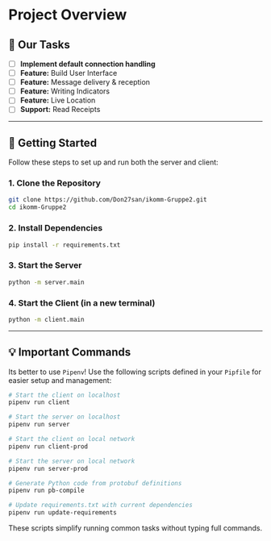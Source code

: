 # Project Overview

## 🚀 Our Tasks

- [ ] **Implement default connection handling**
- [ ] **Feature:** Build User Interface
- [ ] **Feature:** Message delivery & reception
- [ ] **Feature:** Writing Indicators
- [ ] **Feature:** Live Location
- [ ] **Support:** Read Receipts

---

## 📝 Getting Started

Follow these steps to set up and run both the server and client:

### 1. Clone the Repository
```bash
git clone https://github.com/Don27san/ikomm-Gruppe2.git
cd ikomm-Gruppe2
```

### 2. Install Dependencies

```bash
pip install -r requirements.txt
```

### 3. Start the Server

```bash
python -m server.main
```

### 4. Start the Client (in a new terminal)

```bash
python -m client.main
```

---

## 💡 Important Commands

Its better to use `Pipenv`! Use the following scripts defined in your `Pipfile` for easier setup and management:

```bash
# Start the client on localhost
pipenv run client

# Start the server on localhost
pipenv run server

# Start the client on local network
pipenv run client-prod

# Start the server on local network
pipenv run server-prod

# Generate Python code from protobuf definitions
pipenv run pb-compile

# Update requirements.txt with current dependencies
pipenv run update-requirements
```

These scripts simplify running common tasks without typing full commands.
